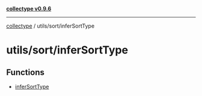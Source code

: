 [**collectype v0.9.6**](../../../README.md)

***

[collectype](../../../modules.md) / utils/sort/inferSortType

# utils/sort/inferSortType

## Functions

- [inferSortType](functions/inferSortType.md)
